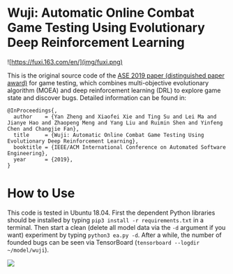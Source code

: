 # Wuji: Automatic Online Combat Game Testing Using Evolutionary Deep Reinforcement Learning

![https://fuxi.163.com/en/](img/fuxi.png)

This is the original source code of the [ASE 2019 paper (distinguished paper award)](https://2019.ase-conferences.org/details/ase-2019-papers/39/Wuji-Automatic-Online-Combat-Game-Testing-Using-Evolutionary-Deep-Reinforcement-Lear) for game testing,
which combines multi-objective evolutionary algorithm (MOEA) and deep reinforcement learning (DRL) to explore game state and discover bugs.
Detailed information can be found in:

```
@InProceedings{,
  author    = {Yan Zheng and Xiaofei Xie and Ting Su and Lei Ma and Jianye Hao and Zhaopeng Meng and Yang Liu and Ruimin Shen and Yinfeng Chen and Changjie Fan},
  title     = {Wuji: Automatic Online Combat Game Testing Using Evolutionary Deep Reinforcement Learning},
  booktitle = {IEEE/ACM International Conference on Automated Software Engineering},
  year      = {2019},
}
```

# How to Use

This code is tested in Ubuntu 18.04.
First the dependent Python libraries should be installed by typing `pip3 install -r requirements.txt` in a terminal.
Then start a clean (delete all model data via the `-d` argument if you want) experiment by typing `python3 ea.py -d`.
After a while, the number of founded bugs can be seen via TensorBoard (`tensorboard --logdir ~/model/wuji`).

![](img/blockmaze.png)
